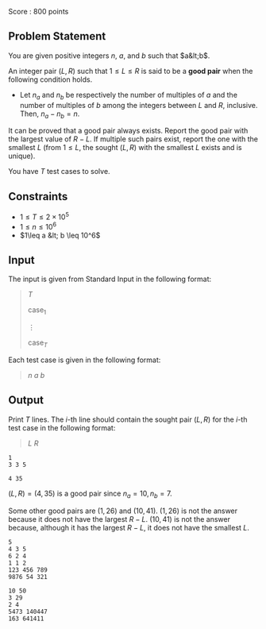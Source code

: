 Score : $800$ points

## Problem Statement

You are given positive integers $n$, $a$, and $b$ such that $a&lt;b$.

An integer pair $(L,R)$ such that $1\leq L\leq R$ is said to be a **good pair** when the following condition holds.

- Let $n_a$ and $n_b$ be respectively the number of multiples of $a$ and the number of multiples of $b$ among the integers between $L$ and $R$, inclusive. Then, $n_a - n_b = n$.

It can be proved that a good pair always exists. Report the good pair with the largest value of $R-L$. If multiple such pairs exist, report the one with the smallest $L$ (from $1\leq L$, the sought $(L, R)$ with the smallest $L$ exists and is unique).

You have $T$ test cases to solve.

## Constraints

- $1\leq T\leq 2\times 10^5$
- $1\leq n \leq 10^6$
- $1\leq a &lt; b \leq 10^6$

## Input

The input is given from Standard Input in the following format:

> $T$
> 
> $\text{case}_1$
> 
> $\vdots$
> 
> $\text{case}_T$

Each test case is given in the following format:

> $n$ $a$ $b$

## Output

Print $T$ lines. The $i$-th line should contain the sought pair $(L,R)$ for the $i$-th test case in the following format:

> $L$ $R$

```input1
1
3 3 5
```

```output1
4 35
```

$(L,R)=(4,35)$ is a good pair since $n_a=10, n_b=7$.

Some other good pairs are $(1,26)$ and $(10,41)$. $(1,26)$ is not the answer because it does not have the largest $R-L$. $(10,41)$ is not the answer because, although it has the largest $R-L$, it does not have the smallest $L$.

```input2
5
4 3 5
6 2 4
1 1 2
123 456 789
9876 54 321
```

```output2
10 50
3 29
2 4
5473 140447
163 641411
```